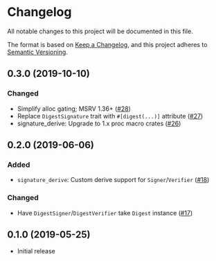 # Changelog
All notable changes to this project will be documented in this file.

The format is based on [Keep a Changelog](https://keepachangelog.com/en/1.0.0/),
and this project adheres to [Semantic Versioning](https://semver.org/spec/v2.0.0.html).

## 0.3.0 (2019-10-10)
### Changed
- Simplify alloc gating; MSRV 1.36+ ([#28])
- Replace `DigestSignature` trait with `#[digest(...)]` attribute ([#27])
- signature_derive: Upgrade to 1.x proc macro crates ([#26])

[#28]: https://github.com/RustCrypto/signatures/pull/28
[#27]: https://github.com/RustCrypto/signatures/pull/27
[#26]: https://github.com/RustCrypto/signatures/pull/27

## 0.2.0 (2019-06-06)
### Added
- `signature_derive`: Custom derive support for `Signer`/`Verifier` ([#18])

### Changed
- Have `DigestSigner`/`DigestVerifier` take `Digest` instance ([#17])

[#18]: https://github.com/RustCrypto/signatures/pull/18
[#17]: https://github.com/RustCrypto/signatures/pull/17

## 0.1.0 (2019-05-25)

- Initial release
